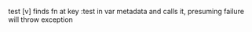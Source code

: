   test [v] finds fn at key :test in var metadata and calls it,
  presuming failure will throw exception